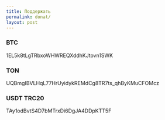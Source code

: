 ```yaml
---
title: Поддержать
permalink: donat/
layout: post
---
```

### BTC
1EL5k8tLgTRbxoWHWREQXddhKJtovn1SWK

### TON
UQBmgIBVLHqL77HrUyidykREMdCg8TR7ts_qhByKMuCFOMcz

### USDT TRC20
TAy1odBvtS4D7bMTrxDi6DgJA4DDpKTT5F
